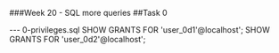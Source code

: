 ###Week 20 - SQL more queries
##Task 0 

--- 0-privileges.sql
SHOW GRANTS FOR 'user_0d1'@localhost';
SHOW GRANTS FOR 'user_0d2'@localhost';